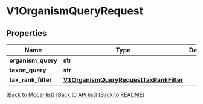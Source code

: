 # V1OrganismQueryRequest


## Properties
Name | Type | Description | Notes
------------ | ------------- | ------------- | -------------
**organism_query** | **str** |  | [optional] 
**taxon_query** | **str** |  | [optional] 
**tax_rank_filter** | [**V1OrganismQueryRequestTaxRankFilter**](V1OrganismQueryRequestTaxRankFilter.md) |  | [optional] 

[[Back to Model list]](../README.md#documentation-for-models) [[Back to API list]](../README.md#documentation-for-api-endpoints) [[Back to README]](../README.md)


